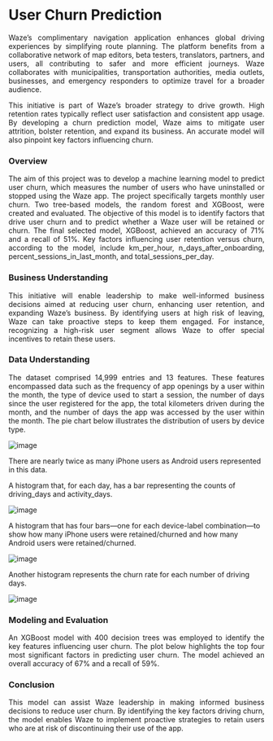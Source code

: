 # User Churn Prediction
<p align="justify"> Waze’s complimentary navigation application enhances global driving experiences by simplifying route planning. The platform benefits from a collaborative network of map editors, beta testers, translators, partners, and users, all contributing to safer and more efficient journeys. Waze collaborates with municipalities, transportation authorities, media outlets, businesses, and emergency responders to optimize travel for a broader audience. </p>

<p align="justify"> This initiative is part of Waze’s broader strategy to drive growth. High retention rates typically reflect user satisfaction and consistent app usage. By developing a churn prediction model, Waze aims to mitigate user attrition, bolster retention, and expand its business. An accurate model will also pinpoint key factors influencing churn. </p>

### **Overview**
<p align="justify"> The aim of this project was to develop a machine learning model to predict user churn, which measures the number of users who have uninstalled or stopped using the Waze app. The project specifically targets monthly user churn. Two tree-based models, the random forest and XGBoost, were created and evaluated. The objective of this model is to identify factors that drive user churn and to predict whether a Waze user will be retained or churn. The final selected model, XGBoost, achieved an accuracy of 71% and a recall of 51%. Key factors influencing user retention versus churn, according to the model, include km_per_hour, n_days_after_onboarding, percent_sessions_in_last_month, and total_sessions_per_day. </p>

### **Business Understanding**
<p align="justify"> This initiative will enable leadership to make well-informed business decisions aimed at reducing user churn, enhancing user retention, and expanding Waze’s business. By identifying users at high risk of leaving, Waze can take proactive steps to keep them engaged. For instance, recognizing a high-risk user segment allows Waze to offer special incentives to retain these users. </p>

### **Data Understanding**
<p align="justify"> The dataset comprised 14,999 entries and 13 features. These features encompassed data such as the frequency of app openings by a user within the month, the type of device used to start a session, the number of days since the user registered for the app, the total kilometers driven during the month, and the number of days the app was accessed by the user within the month. The pie chart below illustrates the distribution of users by device type. </p>

![image](https://github.com/user-attachments/assets/3f261003-b498-4ecb-9a30-9a592077e75a)

There are nearly twice as many iPhone users as Android users represented in this data.

A histogram that, for each day, has a bar representing the counts of driving_days and activity_days.

![image](https://github.com/user-attachments/assets/4a13d87b-5f4a-4220-8973-a0c527f8003e)

A histogram that has four bars—one for each device-label combination—to show how many iPhone users were retained/churned and how many Android users were retained/churned.

![image](https://github.com/user-attachments/assets/f47e314c-602e-485e-b2d9-5abe6fe8d871)

Another histogram represents the churn rate for each number of driving days.

![image](https://github.com/user-attachments/assets/f7418a79-d81f-4117-9b49-f3c68f657623)

### **Modeling and Evaluation**
<p align="justify"> An XGBoost model with 400 decision trees was employed to identify the key features influencing user churn. The plot below highlights the top four most significant factors in predicting user churn. The model achieved an overall accuracy of 67% and a recall of 59%. </p>

### **Conclusion**
<p align="justify"> This model can assist Waze leadership in making informed business decisions to reduce user churn. By identifying the key factors driving churn, the model enables Waze to implement proactive strategies to retain users who are at risk of discontinuing their use of the app. </p>
